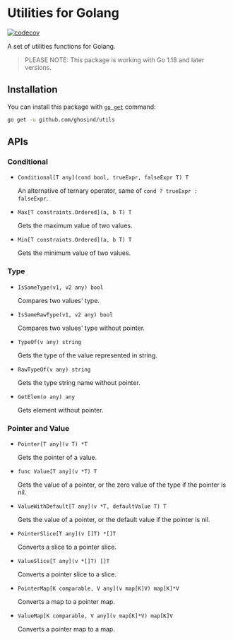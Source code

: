 # Utilities for Golang

[![codecov](https://codecov.io/gh/ghosind/utils/branch/master/graph/badge.svg)](https://codecov.io/gh/ghosind/utils)

A set of utilities functions for Golang.

> PLEASE NOTE: This package is working with Go 1.18 and later versions.

## Installation

You can install this package with [`go get`](https://golang.org/cmd/go) command:

```sh
go get -u github.com/ghosind/utils
```

## APIs

### Conditional

- `Conditional[T any](cond bool, trueExpr, falseExpr T) T`

  An alternative of ternary operator, same of `cond ? trueExpr : falseExpr`.

- `Max[T constraints.Ordered](a, b T) T`

  Gets the maximum value of two values.

- `Min[T constraints.Ordered](a, b T) T`

  Gets the minimum value of two values.

### Type

- `IsSameType(v1, v2 any) bool`

  Compares two values' type.

- `IsSameRawType(v1, v2 any) bool`

  Compares two values' type without pointer.

- `TypeOf(v any) string`

  Gets the type of the value represented in string.

- `RawTypeOf(v any) string`

  Gets the type string name without pointer.

- `GetElem(o any) any`

  Gets element without pointer.

### Pointer and Value

- `Pointer[T any](v T) *T`

  Gets the pointer of a value.

- `func Value[T any](v *T) T`

  Gets the value of a pointer, or the zero value of the type if the pointer is nil.

- `ValueWithDefault[T any](v *T, defaultValue T) T`

  Gets the value of a pointer, or the default value if the pointer is nil.

- `PointerSlice[T any](v []T) *[]T`

  Converts a slice to a pointer slice.

- `ValueSlice[T any](v *[]T) []T`

  Converts a pointer slice to a slice.

- `PointerMap[K comparable, V any](v map[K]V) map[K]*V`

  Converts a map to a pointer map.

- `ValueMap[K comparable, V any](v map[K]*V) map[K]V`

  Converts a pointer map to a map.
